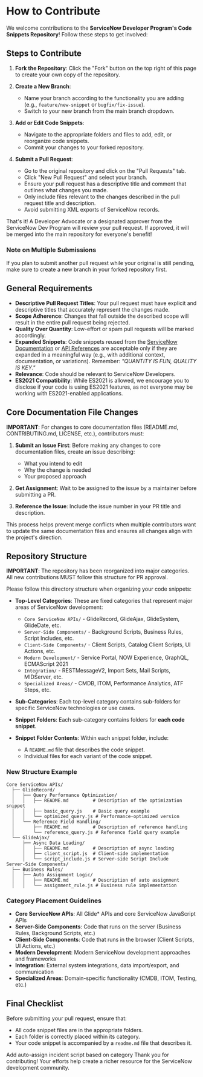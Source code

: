 # How to Contribute

We welcome contributions to the **ServiceNow Developer Program's Code Snippets Repository**! Follow these steps to get involved:

## Steps to Contribute

1. **Fork the Repository**: Click the "Fork" button on the top right of this page to create your own copy of the repository.

2. **Create a New Branch**: 
   - Name your branch according to the functionality you are adding (e.g., `feature/new-snippet` or `bugfix/fix-issue`).
   - Switch to your new branch from the main branch dropdown.

3. **Add or Edit Code Snippets**:
   - Navigate to the appropriate folders and files to add, edit, or reorganize code snippets.
   - Commit your changes to your forked repository.

4. **Submit a Pull Request**:
   - Go to the original repository and click on the "Pull Requests" tab.
   - Click "New Pull Request" and select your branch.
   - Ensure your pull request has a descriptive title and comment that outlines what changes you made.
   - Only include files relevant to the changes described in the pull request title and description.
   - Avoid submitting XML exports of ServiceNow records.

That's it! A Developer Advocate or a designated approver from the ServiceNow Dev Program will review your pull request. If approved, it will be merged into the main repository for everyone's benefit!

### Note on Multiple Submissions
If you plan to submit another pull request while your original is still pending, make sure to create a new branch in your forked repository first.

## General Requirements

- **Descriptive Pull Request Titles**: Your pull request must have explicit and descriptive titles that accurately represent the changes made.
- **Scope Adherence**: Changes that fall outside the described scope will result in the entire pull request being rejected.
- **Quality Over Quantity**: Low-effort or spam pull requests will be marked accordingly.
- **Expanded Snippets**: Code snippets reused from the [ServiceNow Documentation](https://docs.servicenow.com/) or [API References](https://developer.servicenow.com/dev.do#!/reference/) are acceptable only if they are expanded in a meaningful way (e.g., with additional context, documentation, or variations). Remember: *"QUANTITY IS FUN, QUALITY IS KEY."*
- **Relevance**: Code should be relevant to ServiceNow Developers.
- **ES2021 Compatibility**: While ES2021 is allowed, we encourage you to disclose if your code is using ES2021 features, as not everyone may be working with ES2021-enabled applications.

## Core Documentation File Changes

**IMPORTANT**: For changes to core documentation files (README.md, CONTRIBUTING.md, LICENSE, etc.), contributors must:

1. **Submit an Issue First**: Before making any changes to core documentation files, create an issue describing:
   - What you intend to edit
   - Why the change is needed
   - Your proposed approach

2. **Get Assignment**: Wait to be assigned to the issue by a maintainer before submitting a PR.

3. **Reference the Issue**: Include the issue number in your PR title and description.

This process helps prevent merge conflicts when multiple contributors want to update the same documentation files and ensures all changes align with the project's direction.

## Repository Structure

**IMPORTANT**: The repository has been reorganized into major categories. All new contributions MUST follow this structure for PR approval.

Please follow this directory structure when organizing your code snippets:

- **Top-Level Categories**: These are fixed categories that represent major areas of ServiceNow development:
  - `Core ServiceNow APIs/` - GlideRecord, GlideAjax, GlideSystem, GlideDate, etc.
  - `Server-Side Components/` - Background Scripts, Business Rules, Script Includes, etc.
  - `Client-Side Components/` - Client Scripts, Catalog Client Scripts, UI Actions, etc.
  - `Modern Development/` - Service Portal, NOW Experience, GraphQL, ECMAScript 2021
  - `Integration/` - RESTMessageV2, Import Sets, Mail Scripts, MIDServer, etc.
  - `Specialized Areas/` - CMDB, ITOM, Performance Analytics, ATF Steps, etc.

- **Sub-Categories**: Each top-level category contains sub-folders for specific ServiceNow technologies or use cases.
- **Snippet Folders**: Each sub-category contains folders for **each code snippet**.
- **Snippet Folder Contents**: Within each snippet folder, include:
  - A `README.md` file that describes the code snippet.
  - Individual files for each variant of the code snippet.

### New Structure Example

```
Core ServiceNow APIs/
  ├── GlideRecord/
  │   ├── Query Performance Optimization/
  │   │   ├── README.md         # Description of the optimization snippet
  │   │   ├── basic_query.js    # Basic query example
  │   │   └── optimized_query.js # Performance-optimized version
  │   └── Reference Field Handling/
  │       ├── README.md         # Description of reference handling
  │       └── reference_query.js # Reference field query example
  └── GlideAjax/
      ├── Async Data Loading/
      │   ├── README.md         # Description of async loading
      │   ├── client_script.js  # Client-side implementation
      │   └── script_include.js # Server-side Script Include
Server-Side Components/
  ├── Business Rules/
  │   ├── Auto Assignment Logic/
  │   │   ├── README.md         # Description of auto assignment
  │   │   └── assignment_rule.js # Business rule implementation
```

### Category Placement Guidelines

- **Core ServiceNow APIs**: All Glide* APIs and core ServiceNow JavaScript APIs
- **Server-Side Components**: Code that runs on the server (Business Rules, Background Scripts, etc.)
- **Client-Side Components**: Code that runs in the browser (Client Scripts, UI Actions, etc.)
- **Modern Development**: Modern ServiceNow development approaches and frameworks
- **Integration**: External system integrations, data import/export, and communication
- **Specialized Areas**: Domain-specific functionality (CMDB, ITOM, Testing, etc.)

## Final Checklist

Before submitting your pull request, ensure that:
- All code snippet files are in the appropriate folders.
- Each folder is correctly placed within its category.
- Your code snippet is accompanied by a `readme.md` file that describes it.


Add auto-assign incident script based on category
Thank you for contributing! Your efforts help create a richer resource for the ServiceNow development community.

